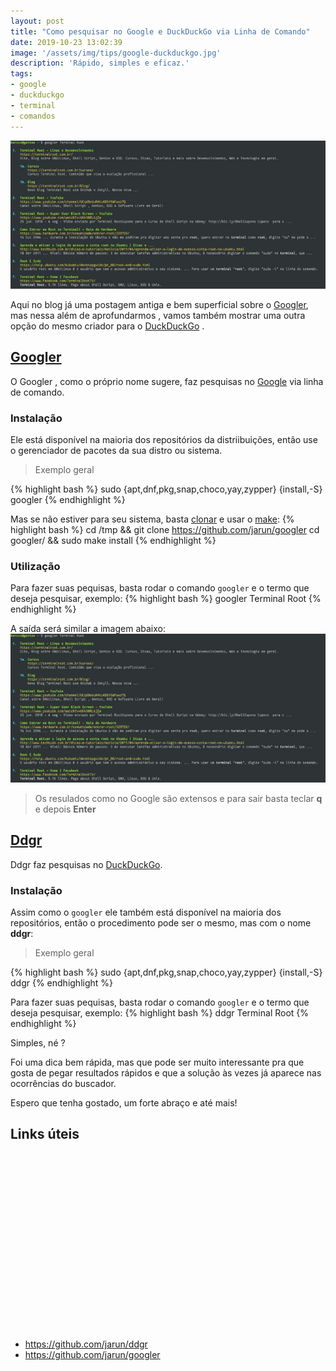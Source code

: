 ```yaml
---
layout: post
title: "Como pesquisar no Google e DuckDuckGo via Linha de Comando"
date: 2019-10-23 13:02:39
image: '/assets/img/tips/google-duckduckgo.jpg'
description: 'Rápido, simples e eficaz.'
tags:
- google
- duckduckgo
- terminal
- comandos
---
```


[![Como pesquisar no Google e DuckDuckGo via Linha de Comando](/assets/img/tips/google-duckduckgo.jpg)](/assets/img/tips/google-duckduckgo.jpg)

Aqui no blog já uma postagem antiga e bem superficial sobre o [Googler](https://terminalroot.com.br/2017/02/como-pesquisar-no-google-pelo-terminal.html), mas nessa além de aprofundarmos , vamos também mostrar uma outra opção do mesmo criador para o [DuckDuckGo](https://duckduckgo.com/) .

## [Googler](https://github.com/jarun/googler)

O Googler , como o próprio nome sugere, faz pesquisas no [Google](https://www.google.com/) via linha de comando.

### Instalação

Ele está disponível na maioria dos repositórios da distriibuições, então use o gerenciador de pacotes da sua distro ou sistema.

> Exemplo geral

{% highlight bash %}
sudo {apt,dnf,pkg,snap,choco,yay,zypper} {install,-S} googler
{% endhighlight %}

Mas se não estiver para seu sistema, basta [clonar](https://terminalroot.com.br/2019/09/como-clonar-somente-um-subdiretorio-com-git-ou-svn.html) e usar o [make](https://www.gnu.org/software/make/):
{% highlight bash %}
cd /tmp && git clone https://github.com/jarun/googler
cd googler/ && sudo make install
{% endhighlight %}

<!-- RETANGULO LARGO -->
<script async src="https://pagead2.googlesyndication.com/pagead/js/adsbygoogle.js"></script>
<!-- Informat -->
<ins class="adsbygoogle"
style="display:block"
data-ad-client="ca-pub-2838251107855362"
data-ad-slot="2327980059"
data-ad-format="auto"
data-full-width-responsive="true"></ins>
<script>
(adsbygoogle = window.adsbygoogle || []).push({});
</script> 

### Utilização

Para fazer suas pequisas, basta rodar o comando `googler` e o termo que deseja pesquisar, exemplo:
{% highlight bash %}
googler Terminal Root
{% endhighlight %}

A saída será similar a imagem abaixo:
[![Googler](/assets/img/tips/google-duckduckgo.jpg)](/assets/img/tips/google-duckduckgo.jpg)

> Os resulados como no Google são extensos e para sair basta teclar **q** e depois **Enter**

## [Ddgr](https://github.com/jarun/ddgr)

Ddgr faz pesquisas no [DuckDuckGo](https://duckduckgo.com/).

<!-- RETANGULO LARGO 2 -->
<script async src="//pagead2.googlesyndication.com/pagead/js/adsbygoogle.js"></script>
<ins class="adsbygoogle"
style="display:block; text-align:center;"
data-ad-layout="in-article"
data-ad-format="fluid"
data-ad-client="ca-pub-2838251107855362"
data-ad-slot="8549252987"></ins>
<script>
(adsbygoogle = window.adsbygoogle || []).push({});
</script>

### Instalação

Assim como o `googler` ele também está disponível na maioria dos repositórios, então o procedimento pode ser o mesmo, mas com o nome **ddgr**:

> Exemplo geral

{% highlight bash %}
sudo {apt,dnf,pkg,snap,choco,yay,zypper} {install,-S} ddgr 
{% endhighlight %}

Para fazer suas pequisas, basta rodar o comando `googler` e o termo que deseja pesquisar, exemplo:
{% highlight bash %}
ddgr Terminal Root
{% endhighlight %}

Simples, né ?

Foi uma dica bem rápida, mas que pode ser muito interessante pra que gosta de pegar resultados rápidos e que a solução às vezes já aparece nas ocorrências do buscador.

Espero que tenha gostado, um forte abraço e até mais!

## Links úteis

<!-- QUADRADO -->
<script async src="//pagead2.googlesyndication.com/pagead/js/adsbygoogle.js"></script>
<ins class="adsbygoogle"
style="display:inline-block;width:336px;height:280px"
data-ad-client="ca-pub-2838251107855362"
data-ad-slot="5351066970"></ins>
<script>
(adsbygoogle = window.adsbygoogle || []).push({});
</script>

+ <https://github.com/jarun/ddgr>
+ <https://github.com/jarun/googler>
